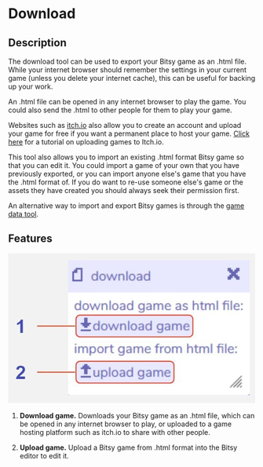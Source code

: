 # Download

## Description

The download tool can be used to export your Bitsy game as an .html file. While your internet browser should remember the settings in your current game (unless you delete your internet cache), this can be useful for backing up your work.

An .html file can be opened in any internet browser to play the game. You could also send the .html to other people for them to play your game.

Websites such as [itch.io](https://itch.io) also allow you to create an account and upload your game for free if you want a permanent place to host your game. [Click here](/faq/uploadToItch) for a tutorial on uploading games to Itch.io. 

This tool also allows you to import an existing .html format Bitsy game so that you can edit it. You could import a game of your own that you have previously exported, or you can import anyone else's game that you have the .html format of. If you do want to re-use someone else's game or the assets they have created you should always seek their permission first. 

An alternative way to import and export Bitsy games is through the [game data tool](../gamedata).

## Features

![download tool diagram](.images/downloadDiagram.JPG)

1. **Download game.** Downloads your Bitsy game as an .html file, which can be opened in any internet browser to play, or uploaded to a game hosting platform such as itch.io to share with other people.

2. **Upload game.** Upload a Bitsy game from .html format into the Bitsy editor to edit it.
